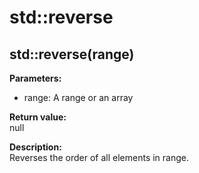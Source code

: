 # std::reverse

## std::reverse(range)
**Parameters:** 
* range: A range or an array

**Return value:**   
null  

**Description:**     
Reverses the order of all elements in range.
